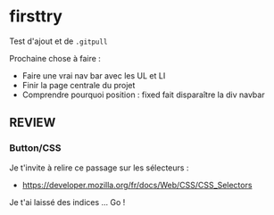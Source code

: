 # firsttry

Test d'ajout et de `.gitpull`

Prochaine chose à faire :

- Faire une vrai nav bar avec les UL et LI
- Finir la page centrale du projet
- Comprendre pourquoi position : fixed fait disparaître la div navbar

## REVIEW

### Button/CSS

Je t'invite à relire ce passage sur les sélecteurs :

- <https://developer.mozilla.org/fr/docs/Web/CSS/CSS_Selectors>

Je t'ai laissé des indices ... Go !
